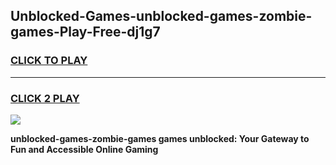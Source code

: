 
## Unblocked-Games-unblocked-games-zombie-games-Play-Free-dj1g7
<h3>
<a href="https://premium76.site?title=unblocked-games-zombie-games&ref=18A1">CLICK TO PLAY</a></h3>
<hr>

<h3>
<a href="https://premium76.site?title=unblocked-games-zombie-games&ref=18A1">CLICK 2 PLAY</a>
  
</h3>

<a href="https://premium76.site?title=unblocked-games-zombie-games&ref=18A1"><img src="https://clearcache.store/games.png"></a>


**unblocked-games-zombie-games games unblocked: Your Gateway to Fun and Accessible Online Gaming**
